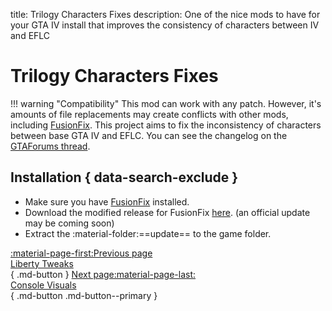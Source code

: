 title: Trilogy Characters Fixes
description: One of the nice mods to have for your GTA IV install that improves the consistency of characters between IV and EFLC

# Trilogy Characters Fixes
!!! warning "Compatibility"
    This mod can work with any patch. However, it's amounts of file replacements may create conflicts with other mods, including [FusionFix](fusionfix.md).
This project aims to fix the inconsistency of characters between base GTA IV and EFLC. You can see the changelog on the [GTAForums thread](https://gtaforums.com/topic/927583-grand-theft-auto-iv-and-episodes-from-liberty-city-characters-fixes/).

## Installation { data-search-exclude }
* Make sure you have [FusionFix](fusionfix.md) installed.
* Download the modified release for FusionFix [here](https://gtaforums.com/topic/927583-grand-theft-auto-iv-and-episodes-from-liberty-city-characters-fixes/?do=findComment&comment=1072334763). (an official update may be coming soon)
* Extract the :material-folder:==update== to the game folder.

[:material-page-first:Previous page <br>Liberty Tweaks</br>](libertytweaks.md){ .md-button } [Next page:material-page-last: <br>Console Visuals</br>](consolevisuals.md){ .md-button .md-button--primary }